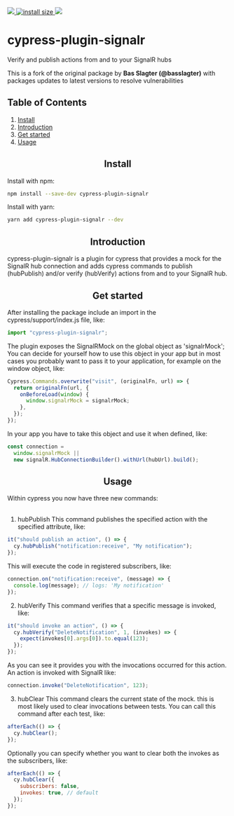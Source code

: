 <div>
    <a href="https://npmcharts.com/compare/webpack?minimal=true">
        <img src="https://img.shields.io/npm/dm/cypress-plugin-signalr.svg">
    </a>
    <a href="https://packagephobia.now.sh/result?p=webpack">
        <img src="https://packagephobia.now.sh/badge?p=cypress-plugin-signalr" alt="install size">
    </a>
    <a href="https://github.com/webpack/webpack/graphs/contributors">
        <img src="https://img.shields.io/github/contributors/basslagter/cypress-plugin-signalr.svg">
    </a>
</div>
	
<h1>cypress-plugin-signalr</h1>
<p>Verify and publish actions from and to your SignalR hubs</p>

<p>This is a fork of the original package by <b>Bas Slagter (@basslagter)</b> with packages updates to latest versions to resolve vulnerabilities</p>

## Table of Contents

1. [Install](#install)
2. [Introduction](#introduction)
3. [Get started](#get-started)
4. [Usage](#usage)

<h2 align="center">Install</h2>

Install with npm:

```bash
npm install --save-dev cypress-plugin-signalr
```

Install with yarn:

```bash
yarn add cypress-plugin-signalr --dev
```

<h2 align="center">Introduction</h2>

cypress-plugin-signalr is a plugin for cypress that provides a mock for the SignalR hub connection
and adds cypress commands to publish (hubPublish) and/or verify (hubVerify) actions from and to your
SignalR hub.

<h2 align="center">Get started</h2>

After installing the package include an import in the cypress/support/index.js file, like:

```javascript
import "cypress-plugin-signalr";
```

The plugin exposes the SignalRMock on the global object as 'signalrMock';
You can decide for yourself how to use this object in your app but in most cases you probably
want to pass it to your application, for example on the window object, like:

```javascript
Cypress.Commands.overwrite("visit", (originalFn, url) => {
  return originalFn(url, {
    onBeforeLoad(window) {
      window.signalrMock = signalrMock;
    },
  });
});
```

In your app you have to take this object and use it when defined, like:

```javascript
const connection =
  window.signalrMock ||
  new signalR.HubConnectionBuilder().withUrl(hubUrl).build();
```

<h2 align="center">Usage</h2>

Within cypress you now have three new commands:
<br/><br/>

1. hubPublish
   This command publishes the specified action with the specified attribute, like:

```javascript
it("should publish an action", () => {
  cy.hubPublish("notification:receive", "My notification");
});
```

This will execute the code in registered subscribers, like:

```javascript
connection.on("notification:receive", (message) => {
  console.log(message); // logs: 'My notification'
});
```

2. hubVerify
   This command verifies that a specific message is invoked, like:

```javascript
it("should invoke an action", () => {
  cy.hubVerify("DeleteNotification", 1, (invokes) => {
    expect(invokes[0].args[0]).to.equal(123);
  });
});
```

As you can see it provides you with the invocations occurred for this action.
An action is invoked with SignalR like:

```javascript
connection.invoke("DeleteNotification", 123);
```

3. hubClear
   This command clears the current state of the mock. this is most likely used to clear invocations between tests.
   You can call this command after each test, like:

```javascript
afterEach(() => {
  cy.hubClear();
});
```

Optionally you can specify whether you want to clear both the invokes as the subscribers, like:

```javascript
afterEach(() => {
  cy.hubClear({
    subscribers: false,
    invokes: true, // default
  });
});
```
